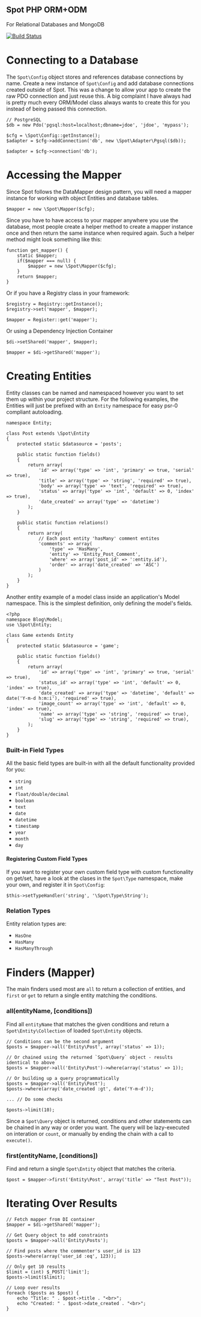 Spot PHP ORM+ODM
----------------
For Relational Databases and MongoDB

[![Build Status](https://www.travis-ci.org/brandonlamb/Spot.png?branch=develop)](https://www.travis-ci.org/brandonlamb/Spot)

Connecting to a Database
========================
The `Spot\Config` object stores and references database connections by name.
Create a new instance of `Spot\Config` and add database connections created outside
of Spot. This was a change to allow your app to create the raw PDO connection and
just reuse this. A big complaint I have always had is pretty much every ORM/Model
class always wants to create this for you instead of being passed this connection.

```
// PostgreSQL
$db = new Pdo('pgsql:host=localhost;dbname=jdoe', 'jdoe', 'mypass');

$cfg = \Spot\Config::getInstance();
$adapter = $cfg->addConnection('db', new \Spot\Adapter\Pgsql($db));

$adapter = $cfg->connection('db');
```

Accessing the Mapper
====================

Since Spot follows the DataMapper design pattern, you will need a mapper
instance for working with object Entities and database tables.

```
$mapper = new \Spot\Mapper($cfg);
```

Since you have to have access to your mapper anywhere you use the
database, most people create a helper method to create a mapper instance
once and then return the same instance when required again. Such a
helper method might look something like this:

```
function get_mapper() {
    static $mapper;
    if($mapper === null) {
        $mapper = new \Spot\Mapper($cfg);
    }
    return $mapper;
}
```

Or if you have a Registry class in your framework:

```
$registry = Registry::getInstance();
$registry->set('mapper', $mapper);

$mapper = Register::get('mapper');
```

Or using a Dependency Injection Container

```
$di->setShared('mapper', $mapper);

$mapper = $di->getShared('mapper');
```

Creating Entities
=================

Entity classes can be named and namespaced however you want to set them
up within your project structure. For the following examples, the
Entities will just be prefixed with an `Entity` namespace for easy psr-0
compliant autoloading.

```
namespace Entity;

class Post extends \Spot\Entity
{
    protected static $datasource = 'posts';

    public static function fields()
    {
        return array(
            'id' => array('type' => 'int', 'primary' => true, 'serial' => true),
            'title' => array('type' => 'string', 'required' => true),
            'body' => array('type' => 'text', 'required' => true),
            'status' => array('type' => 'int', 'default' => 0, 'index' => true),
            'date_created' => array('type' => 'datetime')
        );
    }

    public static function relations()
    {
        return array(
            // Each post entity 'hasMany' comment entites
            'comments' => array(
                'type' => 'HasMany',
                'entity' => 'Entity_Post_Comment',
                'where' => array('post_id' => ':entity.id'),
                'order' => array('date_created' => 'ASC')
            )
        );
    }
}
```

Another entity example of a model class inside an application's Model namespace.
This is the simplest definition, only defining the model's fields.

```
<?php
namespace Blog\Model;
use \Spot\Entity;

class Game extends Entity
{
	protected static $datasource = 'game';

	public static function fields()
	{
		return array(
			'id' => array('type' => 'int', 'primary' => true, 'serial' => true),
			'status_id' => array('type' => 'int', 'default' => 0, 'index' => true),
			'date_created' => array('type' => 'datetime', 'default' => date('Y-m-d h:m:i'), 'required' => true),
			'image_count' => array('type' => 'int', 'default' => 0, 'index' => true),
			'name' => array('type' => 'string', 'required' => true),
			'slug' => array('type' => 'string', 'required' => true),
		);
	}
}

```

### Built-in Field Types

All the basic field types are built-in with all the default
functionality provided for you:

 * `string`
 * `int`
 * `float/double/decimal`
 * `boolean`
 * `text`
 * `date`
 * `datetime`
 * `timestamp`
 * `year`
 * `month`
 * `day`

#### Registering Custom Field Types

If you want to register your own custom field type with custom
functionality on get/set, have a look at the clases in the `Spot\Type`
namespace, make your own, and register it in `Spot\Config`:

```
$this->setTypeHandler('string', '\Spot\Type\String');
```

### Relation Types

Entity relation types are:

 * `HasOne`
 * `HasMany`
 * `HasManyThrough`


Finders (Mapper)
================

The main finders used most are `all` to return a collection of entities,
and `first` or `get` to return a single entity matching the conditions.

### all(entityName, [conditions])

Find all `entityName` that matches the given conditions and return a
`Spot\Entity\Collection` of loaded `Spot\Entity` objects.
```
// Conditions can be the second argument
$posts = $mapper->all('Entity\Post', array('status' => 1));

// Or chained using the returned `Spot\Query` object - results identical to above
$posts = $mapper->all('Entity\Post')->where(array('status' => 1));

// Or building up a query programmatically
$posts = $mapper->all('Entity\Post');
$posts->where(array('date_created :gt', date('Y-m-d'));

... // Do some checks

$posts->limit(10);
```

Since a `Spot\Query` object is returned, conditions and other statements
can be chained in any way or order you want. The query will be
lazy-executed on interation or `count`, or manually by ending the chain with a
call to `execute()`.

### first(entityName, [conditions])

Find and return a single `Spot\Entity` object that matches the criteria.
```
$post = $mapper->first('Entity\Post', array('title' => "Test Post"));
```

Iterating Over Results
======================

```
// Fetch mapper from DI container
$mapper = $di->getShared('mapper');

// Get Query object to add constraints
$posts = $mapper->all('Entity\Posts');

// Find posts where the commenter's user_id is 123
$posts->where(array('user_id :eq', 123));

// Only get 10 results
$limit = (int) $_POST['limit'];
$posts->limit($limit);

// Loop over results
foreach ($posts as $post) {
	echo "Title: " . $post->title . "<br>";
	echo "Created: " . $post->date_created . "<br>";
}
```
